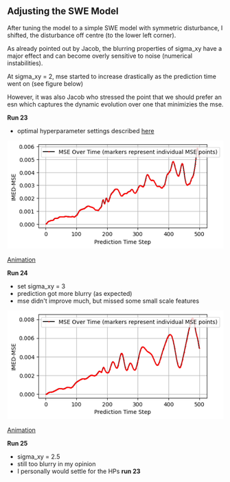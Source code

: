 ## Adjusting the SWE Model

After tuning the model to a simple SWE model with symmetric disturbance, I shifted, the disturbance off centre (to the lower left corner). 

As already pointed out by Jacob, the blurring properties of sigma_xy have a major effect and can become overly sensitive to noise (numerical instabilities). 

At sigma_xy = 2, mse started to increase drastically as the prediction time went on (see figure below)

However, it was also Jacob who stressed the point that we should prefer an esn which captures the dynamic evolution over one that minimizies the mse. 

**Run 23**

- optimal hyperparameter settings described [here](./Hyperparameter_Tuning_SWE.md)


![MSE](./MSE_plot_23.png)


[Animation](./comparasion_23.mp4)

**Run 24** 

- set sigma_xy = 3
- prediction got more blurry (as expected)
- mse didn't improve much, but missed some small scale features

![MSE](./MSE_plot_24.png)


[Animation](./comparasion_24.mp4)

**Run 25** 

- sigma_xy = 2.5
- still too blurry in my opinion
- I personally would settle for the HPs **run 23**

